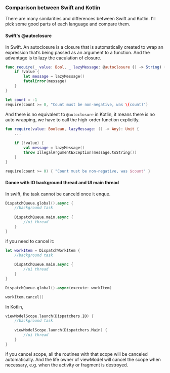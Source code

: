 ### Comparison between Swift and Kotlin
There are many similarities and differences between Swift and Kotlin. I'll pick some good parts of each language and compare them.

#### Swift's @autoclosure

In Swift. An autoclosure is a closure that is automatically created to wrap an expression that’s being passed as an argument to a function. And the advantage is to lazy the caculation of closure.

```swift
func require(_ value: Bool, _ lazyMessage: @autoclosure () -> String) {
    if !value {
        let message = lazyMessage()
        fatalError(message)
    }
}

let count = -1
require(count >= 0, "Count must be non-negative, was \(count)")
```

And there is no equivalent to `@autoclosure` in Kotlin, it means there is no auto wrapping, we have to call the high-order function explicitly.

```kotlin
fun require(value: Boolean, lazyMessage: () -> Any): Unit {
    ...
    
    if (!value) {
        val message = lazyMessage()
        throw IllegalArgumentException(message.toString())
    }
}

require(count >= 0) { "Count must be non-negative, was $count" }
```

#### Dance with IO background thread and UI main thread

In swift, the task cannot be canceld once it enque.

```swift
DispatchQueue.global().async {
    //background task
    
    DispatchQueue.main.async {
        //ui thread    
    }
}
```

if you need to cancel it:

```swift
let workItem = DispatchWorkItem {
    //background task
    
    DispatchQueue.main.async {
        //ui thread
    }
}

DispatchQueue.global().async(execute: workItem)

workItem.cancel()
```

In Kotlin, 

```kotlin
viewModelScope.launch(Dispatchers.IO) {
    //background task
    
    viewModelScope.launch(Dispatchers.Main) {
        //ui thread    
    }
}
```
if you cancel scope, all the routines with that scope will be canceled automatically. And the life owner of viewModel will cancel the scope when necessary, e.g. when the activity or fragment is destroyed.